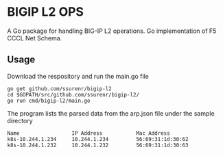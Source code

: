 # BIGIP L2 OPS
A Go package for handling BIG-IP L2 operations. Go implementation of F5 CCCL Net Schema.

## Usage

Download the respository and run the main.go file
```shell
go get github.com/ssurenr/bigip-l2
cd $GOPATH/src/github.com/ssurenr/bigip-l2/
go run cmd/bigip-l2/main.go
```

The program lists the parsed data from the arp.json file under the sample directory
```
Name                 IP Address           Mac Address
k8s-10.244.1.234     10.244.1.234         56:69:31:1d:30:62
k8s-10.244.1.232     10.244.1.232         56:69:31:1d:30:63
```
